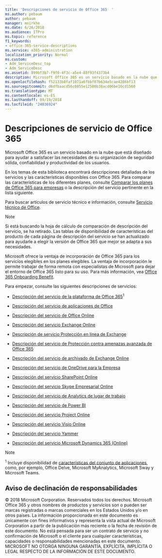 ```yaml
---
title: 'Descripciones de servicio de Office 365  '
ms.author: pebaum
author: pebaum
manager: mnirkhe
ms.date: 6/26/2018
ms.audience: ITPro
ms.topic: reference
f1_keywords:
- office-365-service-descriptions
ms.service: o365-administration
localization_priority: Normal
ms.custom:
- Adm_ServiceDesc_top
- Adm_ServiceDesc
ms.assetid: 899bf3b7-f9f0-4f3c-a5e4-88f93f4373b4
description: Microsoft Office 365 es un servicio basado en la nube que está diseñado para ayudar a satisfacer las necesidades de su organización de seguridad sólida, confiabilidad y productividad de los usuarios.
ms.openlocfilehash: f52133b8faf1071a6fbbf07b634e5cae4286bf13
ms.sourcegitcommit: d6dfbaacd56c0855e12500b38acd06be16cd1560
ms.translationtype: MT
ms.contentlocale: es-ES
ms.lasthandoff: 09/19/2018
ms.locfileid: "24036924"
---
```

# <a name="office-365-service-descriptions"></a>Descripciones de servicio de Office 365  

Microsoft Office 365 es un servicio basado en la nube que está diseñado para ayudar a satisfacer las necesidades de su organización de seguridad sólida, confiabilidad y productividad de los usuarios. 
  
En los temas de esta biblioteca encontrará descripciones detalladas de los servicios y las características disponibles con Office 365. Para comparar las características de los diferentes planes, consulte [Comparar los planes de Office 365 para empresas](http://go.microsoft.com/fwlink/?LinkID=799177&amp;clcid=0x409) o la descripción del servicio pertinente en la lista siguiente. 
  
Para buscar artículos de servicio técnico e información, consulte [Servicio técnico de Office](https://support.office.com/).
  
> [!NOTE]
> Si está buscando la hoja de cálculo de comparación de descripción del servicio, se ha retirado. Las tablas de disponibilidad de características del producto de cada página de descripción del servicio se han actualizado para ayudarle a elegir la versión de Office 365 que mejor se adapta a sus necesidades. 
  
Microsoft ofrece la ventaja de incorporación de Office 365 para los servicios elegibles en los planes elegibles. La ventaja de incorporación le permite trabajar de forma remota con especialistas de Microsoft para dejar el entorno de Office 365 listo para su uso. Para más información, vea [Office 365 Onboarding Benefit](http://technet.microsoft.com/library/cb4d7c0f-ad86-4134-a5fe-92a250cd3003.aspx).
  
Para empezar, consulte las siguientes descripciones de servicios:
  
- [Descripción del servicio de la plataforma de Office 365](office-365-platform-service-description/office-365-platform-service-description.md)<sup>1</sup>
    
- [Descripción del servicio de aplicaciones de Office](office-applications-service-description/office-applications-service-description.md)
    
- [Descripción del servicio de Office Online](office-online-service-description/office-online-service-description.md)
    
- [Descripción del servicio Exchange Online](exchange-online-service-description/exchange-online-service-description.md)
    
- [Descripción de servicio Protección en línea de Exchange](exchange-online-protection-service-description/exchange-online-protection-service-description.md)
    
- [Descripción del servicio de Protección contra amenazas avanzada de Office 365](office-365-advanced-threat-protection-service-description.md)
    
- [Descripción del servicio de archivado de Exchange Online](exchange-online-archiving-service-description/exchange-online-archiving-service-description.md)
    
- [Descripción del servicio de OneDrive para la Empresa](onedrive-for-business-service-description.md)
    
- [Descripción del servicio SharePoint Online](sharepoint-online-service-description/sharepoint-online-service-description.md)
    
- [Descripción del servicio Skype Empresarial Online](skype-for-business-online-service-description/skype-for-business-online-service-description.md)
    
- [Descripción del servicio de Analytics de lugar de trabajo](workplace-analytics-service-description.md)
    
- [Descripción del servicio de Power BI](power-bi-service-description.md)
    
- [Descripción del servicio Project Online](project-online-service-description/project-online-service-description.md)
    
- [Descripción del servicio Visio Online](visio-online-service-description/visio-online-service-description.md)
    
- [Descripción del servicio Yammer](yammer-service-description/yammer-service-description.md)
    
- [Descripción del servicio Microsoft Dynamics 365 (Online)](microsoft-dynamics-365-online-service-description.md)
    
> [!NOTE]
> <sup>1</sup> Incluye disponibilidad de [características del conjunto de aplicaciones](https://technet.microsoft.com/EN-US/library/office-365-suite-features.aspx), como, por ejemplo, Office Delve, Microsoft MyAnalytics, Microsoft Sway y Microsoft Teams. 
  
## <a name="disclaimer"></a>Aviso de declinación de responsabilidades

© 2018 Microsoft Corporation. Reservados todos los derechos. Microsoft Office 365 y otros nombres de productos y servicios son o pueden ser marcas registradas o marcas comerciales en los Estados Unidos y/o en otros países. La información proporcionada en este documento es únicamente con fines informativos y representa la vista actual de Microsoft Corporation a partir de la publicación más reciente o la fecha de revisión de este documento. No está pensada para ser un contrato de servicio y no confirmación de Microsoft o el cliente para cualquier características, capacidades o responsabilidades mencionadas en este documento. MICROSOFT NO OTORGA NINGUNA GARANTÍA, EXPLÍCITA, IMPLÍCITA O LEGAL RESPECTO DE LA INFORMACIÓN DE ESTE DOCUMENTO. 
  
